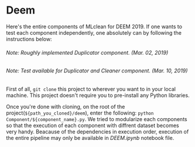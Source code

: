 # Deem

Here's the entire components of MLclean for DEEM 2019. If one wants to test each component independently, one absolutely can by following the instructions below:
###### Note: Roughly implemented Duplicator component. (Mar. 02, 2019)
###### Note: Test available for Duplicator and Cleaner component. (Mar. 10, 2019)
First of all, `git clone` this project to wherever you want to in your local machine. This project doesn't require you to pre-install any Python libraries.

Once you're done with cloning, on the root of the project(`${path_you_cloned}/deem`), enter the following:
`python Component/${component_name}.py`. We tried to modularize each components so that the execution of each component with diffrent dataset becomes very handy.
Beacause of the dependencies in execution order, execution of the entire pipeline may only be available in *DEEM.ipynb* notebook file.

